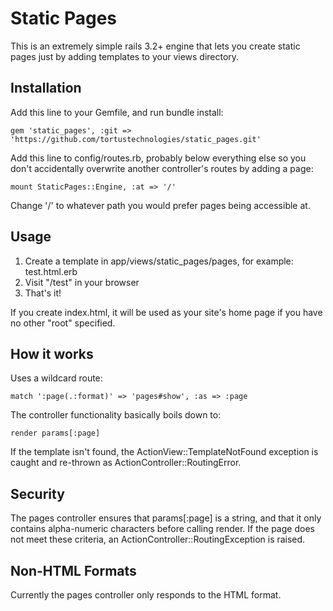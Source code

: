 Static Pages
============

This is an extremely simple rails 3.2+ engine that lets you create static
pages just by adding templates to your views directory.

Installation
------------

Add this line to your Gemfile, and run bundle install:

    gem 'static_pages', :git => 'https://github.com/tortustechnologies/static_pages.git'

Add this line to config/routes.rb, probably below everything else so
you don't accidentally overwrite another controller's routes by adding
a page:

    mount StaticPages::Engine, :at => '/'

Change '/' to whatever path you would prefer pages being accessible at.

Usage
-----

1. Create a template in app/views/static_pages/pages, for example: test.html.erb
2. Visit "/test" in your browser
3. That's it!

If you create index.html, it will be used as your site's home page if you have
no other "root" specified.

How it works
------------

Uses a wildcard route:

    match ':page(.:format)' => 'pages#show', :as => :page

The controller functionality basically boils down to:

    render params[:page]

If the template isn't found, the ActionView::TemplateNotFound
exception is caught and re-thrown as ActionController::RoutingError.

Security
--------

The pages controller ensures that params[:page] is a string, and that it
only contains alpha-numeric characters before calling render. If the page
does not meet these criteria, an ActionController::RoutingException is raised.

Non-HTML Formats
----------------

Currently the pages controller only responds to the HTML format.

